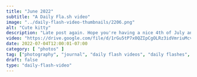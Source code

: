 ```yaml
---
title: "June 2022"
subtitle: "A Daily Fla.sh video"
image: "../daily-flash-video-thumbnails/2206.png"
alt: "Cute kitty"
description: "Late post again. Hope you're having a nice 4th of July and had an even better June 2022."
video: "https://drive.google.com/file/d/1rGu5tP7x0QZIpCgOLRz3idVmriuMcvm9/preview"
date: 2022-07-04T12:00:01-07:00
category: [ "photos" ]
tag: ["photography", "journal", "daily flash videos", "daily flashes", "videos" ]
draft: false
type: "daily-flash-video"
---
```

